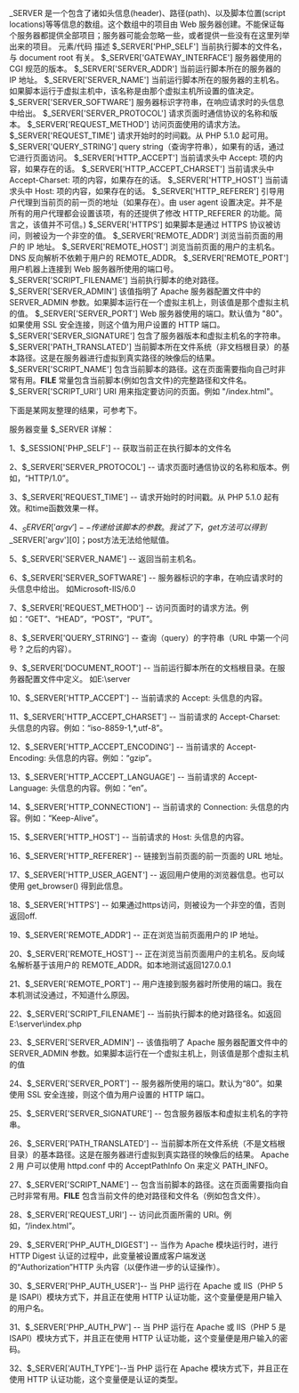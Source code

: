 _SERVER 是一个包含了诸如头信息(header)、路径(path)、以及脚本位置(script locations)等等信息的数组。这个数组中的项目由 Web 服务器创建。不能保证每个服务器都提供全部项目；服务器可能会忽略一些，或者提供一些没有在这里列举出来的项目。
元素/代码 	描述
$_SERVER['PHP_SELF'] 	当前执行脚本的文件名，与 document root 有关。
$_SERVER['GATEWAY_INTERFACE'] 	服务器使用的 CGI 规范的版本。
$_SERVER['SERVER_ADDR'] 	当前运行脚本所在的服务器的 IP 地址。
$_SERVER['SERVER_NAME'] 	当前运行脚本所在的服务器的主机名。如果脚本运行于虚拟主机中，该名称是由那个虚拟主机所设置的值决定。
$_SERVER['SERVER_SOFTWARE'] 	服务器标识字符串，在响应请求时的头信息中给出。
$_SERVER['SERVER_PROTOCOL'] 	请求页面时通信协议的名称和版本。
$_SERVER['REQUEST_METHOD'] 	访问页面使用的请求方法。
$_SERVER['REQUEST_TIME'] 	请求开始时的时间戳。从 PHP 5.1.0 起可用。
$_SERVER['QUERY_STRING'] 	query string（查询字符串），如果有的话，通过它进行页面访问。
$_SERVER['HTTP_ACCEPT'] 	当前请求头中 Accept: 项的内容，如果存在的话。
$_SERVER['HTTP_ACCEPT_CHARSET'] 	当前请求头中 Accept-Charset: 项的内容，如果存在的话。
$_SERVER['HTTP_HOST'] 	当前请求头中 Host: 项的内容，如果存在的话。
$_SERVER['HTTP_REFERER'] 	引导用户代理到当前页的前一页的地址（如果存在）。由 user agent 设置决定。并不是所有的用户代理都会设置该项，有的还提供了修改 HTTP_REFERER 的功能。简言之，该值并不可信。)
$_SERVER['HTTPS'] 	如果脚本是通过 HTTPS 协议被访问，则被设为一个非空的值。
$_SERVER['REMOTE_ADDR'] 	浏览当前页面的用户的 IP 地址。
$_SERVER['REMOTE_HOST'] 	浏览当前页面的用户的主机名。DNS 反向解析不依赖于用户的 REMOTE_ADDR。
$_SERVER['REMOTE_PORT'] 	用户机器上连接到 Web 服务器所使用的端口号。
$_SERVER['SCRIPT_FILENAME'] 	当前执行脚本的绝对路径。
$_SERVER['SERVER_ADMIN'] 	该值指明了 Apache 服务器配置文件中的 SERVER_ADMIN 参数。如果脚本运行在一个虚拟主机上，则该值是那个虚拟主机的值。
$_SERVER['SERVER_PORT'] 	Web 服务器使用的端口。默认值为 "80"。如果使用 SSL 安全连接，则这个值为用户设置的 HTTP 端口。
$_SERVER['SERVER_SIGNATURE'] 	包含了服务器版本和虚拟主机名的字符串。
$_SERVER['PATH_TRANSLATED'] 	当前脚本所在文件系统（非文档根目录）的基本路径。这是在服务器进行虚拟到真实路径的映像后的结果。
$_SERVER['SCRIPT_NAME'] 	包含当前脚本的路径。这在页面需要指向自己时非常有用。__FILE__ 常量包含当前脚本(例如包含文件)的完整路径和文件名。
$_SERVER['SCRIPT_URI'] 	URI 用来指定要访问的页面。例如 "/index.html"。

 

下面是某网友整理的结果，可参考下。

服务器变量 $_SERVER 详解：

1、$_SESSION['PHP_SELF'] -- 获取当前正在执行脚本的文件名

2、$_SERVER['SERVER_PROTOCOL'] -- 请求页面时通信协议的名称和版本。例如，“HTTP/1.0”。

3、$_SERVER['REQUEST_TIME'] -- 请求开始时的时间戳。从 PHP 5.1.0 起有效。和time函数效果一样。

4、$_SERVER['argv'] -- 传递给该脚本的参数。我试了下，get方法可以得到$_SERVER['argv'][0]；post方法无法给他赋值。

5、$_SERVER['SERVER_NAME'] -- 返回当前主机名。

6、$_SERVER['SERVER_SOFTWARE'] -- 服务器标识的字串，在响应请求时的头信息中给出。 如Microsoft-IIS/6.0

7、$_SERVER['REQUEST_METHOD'] -- 访问页面时的请求方法。例如：“GET”、“HEAD”，“POST”，“PUT”。

8、$_SERVER['QUERY_STRING'] -- 查询（query）的字符串（URL 中第一个问号 ? 之后的内容）。

9、$_SERVER['DOCUMENT_ROOT'] -- 当前运行脚本所在的文档根目录。在服务器配置文件中定义。 如E:\server

10、$_SERVER['HTTP_ACCEPT'] -- 当前请求的 Accept: 头信息的内容。

11、$_SERVER['HTTP_ACCEPT_CHARSET'] -- 当前请求的 Accept-Charset: 头信息的内容。例如：“iso-8859-1,*,utf-8”。

12、$_SERVER['HTTP_ACCEPT_ENCODING'] -- 当前请求的 Accept-Encoding: 头信息的内容。例如：“gzip”。

13、$_SERVER['HTTP_ACCEPT_LANGUAGE'] -- 当前请求的 Accept-Language: 头信息的内容。例如：“en”。

14、$_SERVER['HTTP_CONNECTION'] -- 当前请求的 Connection: 头信息的内容。例如：“Keep-Alive”。

15、$_SERVER['HTTP_HOST'] -- 当前请求的 Host: 头信息的内容。

16、$_SERVER['HTTP_REFERER'] -- 链接到当前页面的前一页面的 URL 地址。

17、$_SERVER['HTTP_USER_AGENT'] -- 返回用户使用的浏览器信息。也可以使用 get_browser() 得到此信息。

18、$_SERVER['HTTPS'] -- 如果通过https访问，则被设为一个非空的值，否则返回off.

19、$_SERVER['REMOTE_ADDR'] -- 正在浏览当前页面用户的 IP 地址。

20、$_SERVER['REMOTE_HOST'] -- 正在浏览当前页面用户的主机名。反向域名解析基于该用户的 REMOTE_ADDR。如本地测试返回127.0.0.1

21、$_SERVER['REMOTE_PORT'] -- 用户连接到服务器时所使用的端口。我在本机测试没通过，不知道什么原因。

22、$_SERVER['SCRIPT_FILENAME'] -- 当前执行脚本的绝对路径名。如返回E:\server\index.php

23、$_SERVER['SERVER_ADMIN'] -- 该值指明了 Apache 服务器配置文件中的 SERVER_ADMIN 参数。如果脚本运行在一个虚拟主机上，则该值是那个虚拟主机的值

24、$_SERVER['SERVER_PORT'] -- 服务器所使用的端口。默认为“80”。如果使用 SSL 安全连接，则这个值为用户设置的 HTTP 端口。

25、$_SERVER['SERVER_SIGNATURE'] -- 包含服务器版本和虚拟主机名的字符串。

26、$_SERVER['PATH_TRANSLATED'] -- 当前脚本所在文件系统（不是文档根目录）的基本路径。这是在服务器进行虚拟到真实路径的映像后的结果。 Apache 2 用 户可以使用 httpd.conf 中的 AcceptPathInfo On 来定义 PATH_INFO。

27、$_SERVER['SCRIPT_NAME'] -- 包含当前脚本的路径。这在页面需要指向自己时非常有用。__FILE__ 包含当前文件的绝对路径和文件名（例如包含文件）。

28、$_SERVER['REQUEST_URI'] -- 访问此页面所需的 URI。例如，“/index.html”。

29、$_SERVER['PHP_AUTH_DIGEST'] -- 当作为 Apache 模块运行时，进行 HTTP Digest 认证的过程中，此变量被设置成客户端发送的“Authorization”HTTP 头内容（以便作进一步的认证操作）。

30、$_SERVER['PHP_AUTH_USER']-- 当 PHP 运行在 Apache 或 IIS（PHP 5 是 ISAPI）模块方式下，并且正在使用 HTTP 认证功能，这个变量便是用户输入的用户名。

31、$_SERVER['PHP_AUTH_PW'] -- 当 PHP 运行在 Apache 或 IIS（PHP 5 是 ISAPI）模块方式下，并且正在使用 HTTP 认证功能，这个变量便是用户输入的密码。

32、$_SERVER['AUTH_TYPE']--当 PHP 运行在 Apache 模块方式下，并且正在使用 HTTP 认证功能，这个变量便是认证的类型。

